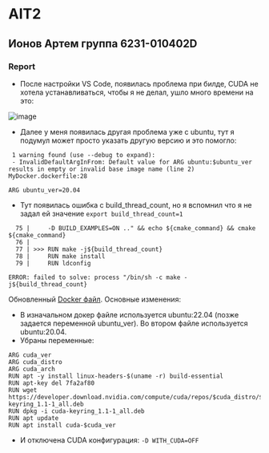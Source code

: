 # AIT2

## Ионов Артем группа 6231-010402D

### Report

- После настройки VS Code, появилась проблема при билде, CUDA не хотела устанавливаться, чтобы я не делал, ушло много времени на это:

![image](https://github.com/user-attachments/assets/77226828-6519-4701-8fa3-f46de08591da)

- Далее у меня появилась другая проблема уже с ubuntu, тут я подумул может просто указать другую версию и это помогло:

```
 1 warning found (use --debug to expand):
 - InvalidDefaultArgInFrom: Default value for ARG ubuntu:$ubuntu_ver results in empty or invalid base image name (line 2)
MyDocker.dockerfile:28
```

``ARG ubuntu_ver=20.04``

- Тут появилась ошибка с build_thread_count, но я вспомнил что я не задал ей значение ``export build_thread_count=1``


```
  75 |     -D BUILD_EXAMPLES=ON .." && echo ${cmake_command} && cmake ${cmake_command}
  76 |     
  77 | >>> RUN make -j${build_thread_count}
  78 |     RUN make install
  79 |     RUN ldconfig

ERROR: failed to solve: process "/bin/sh -c make -j${build_thread_count}
```

Обновленный [Docker файл](MyDocker.docker). Основные изменения:

- В изначальном докер файле используется ubuntu:22.04 (позже задается переменной ubuntu_ver).
Во втором файле используется ubuntu:20.04.
- Убраны переменные:
```
ARG cuda_ver
ARG cuda_distro
ARG cuda_arch
RUN apt -y install linux-headers-$(uname -r) build-essential
RUN apt-key del 7fa2af80
RUN wget https://developer.download.nvidia.com/compute/cuda/repos/$cuda_distro/$cuda_arch/cuda-keyring_1.1-1_all.deb
RUN dpkg -i cuda-keyring_1.1-1_all.deb
RUN apt update
RUN apt install cuda-$cuda_ver
```
- И отключена CUDA конфигурация: ``-D WITH_CUDA=OFF``
